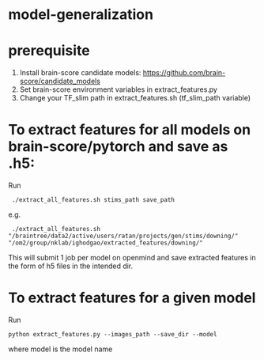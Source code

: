 # model-generalization


# prerequisite

1) Install brain-score candidate models: https://github.com/brain-score/candidate_models
2) Set brain-score environment variables in extract_features.py
3) Change your TF_slim path in extract_features.sh (tf_slim_path variable)


# To extract features for all models on brain-score/pytorch and save as .h5:

Run 

```
 ./extract_all_features.sh stims_path save_path
```

e.g.

```
 ./extract_all_features.sh "/braintree/data2/active/users/ratan/projects/gen/stims/downing/" "/om2/group/nklab/ighodgao/extracted_features/downing/"
```
 
 This will submit 1 job per model on openmind and save extracted features in the form of h5 files in the intended dir.
 
 
 # To extract features for a given model
 
 Run 
 
 ```
 python extract_features.py --images_path --save_dir --model 
 ```

where model is the model name
 
